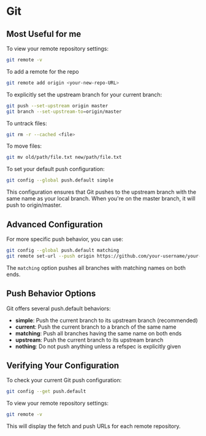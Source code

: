 # Git 

## Most Useful for me

To view your remote repository settings:

```bash
git remote -v
```

To add a remote for the repo
```bash
git remote add origin <your-new-repo-URL>
```

To explicitly set the upstream branch for your current branch:
```bash
git push --set-upstream origin master
git branch --set-upstream-to=origin/master
```

To untrack files:
```bash
git rm -r --cached <file>
```

To move files:
```bash
git mv old/path/file.txt new/path/file.txt
```


To set your default push configuration:

```bash
git config --global push.default simple
```

This configuration ensures that Git pushes to the upstream branch with the same name as your local branch. When you're on the master branch, it will push to origin/master.


## Advanced Configuration

For more specific push behavior, you can use:

```bash
git config --global push.default matching
git remote set-url --push origin https://github.com/your-username/your-repo.git
```

The `matching` option pushes all branches with matching names on both ends.

## Push Behavior Options

Git offers several push.default behaviors:

- **simple**: Push the current branch to its upstream branch (recommended)
- **current**: Push the current branch to a branch of the same name
- **matching**: Push all branches having the same name on both ends
- **upstream**: Push the current branch to its upstream branch
- **nothing**: Do not push anything unless a refspec is explicitly given

## Verifying Your Configuration

To check your current Git push configuration:

```bash
git config --get push.default
```

To view your remote repository settings:

```bash
git remote -v
```

This will display the fetch and push URLs for each remote repository.

